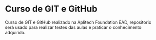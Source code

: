 # Curso de GIT e GitHub
Curso de GIT e GitHub realizado na Aplitech Foundation EAD, repositorio será usado para realizar testes das aulas e praticar o conhecimento adquirido.

 
